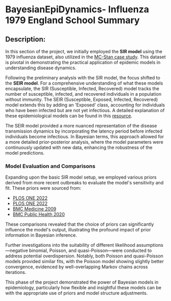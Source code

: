 # BayesianEpiDynamics- Influenza 1979 England School Summary
## Description:

In this section of the project, we initially employed the **SIR model** using the 1979 influenza dataset, also utilized in the [MC-Stan case study](https://mc-stan.org/users/documentation/case-studies/boarding_school_case_study.html#4_covid-19_transmission_in_switzerland). This dataset is pivotal in demonstrating the practical application of epidemic models in understanding disease dynamics.

Following the preliminary analysis with the SIR model, the focus shifted to the **SEIR model**. For a comprehensive understanding of what these models encapsulate, the SIR (Susceptible, Infected, Recovered) model tracks the number of susceptible, infected, and recovered individuals in a population without immunity. The SEIR (Susceptible, Exposed, Infected, Recovered) model extends this by adding an 'Exposed' class, accounting for individuals who have been infected but are not yet infectious. A detailed explanation of these epidemiological models can be found in this [resource](https://www.sciencedirect.com/topics/mathematics/sir-model).

The SEIR model provided a more nuanced representation of the disease transmission dynamics by incorporating the latency period before infected individuals become infectious. In Bayesian terms, this approach allowed for a more detailed prior-posterior analysis, where the model parameters were continuously updated with new data, enhancing the robustness of the model predictions.

### Model Evaluation and Comparisons

Expanding upon the basic SIR model setup, we employed various priors derived from more recent outbreaks to evaluate the model's sensitivity and fit. These priors were sourced from:
- [PLOS ONE 2022](https://journals.plos.org/plosone/article?id=10.1371/journal.pone.0269306)
- [PLOS ONE 2022](https://journals.plos.org/plosone/article?id=10.1371/journal.pone.0298932)
- [BMC Medicine 2009](https://bmcmedicine.biomedcentral.com/articles/10.1186/1741-7015-7-30)
- [BMC Public Health 2020](https://bmcpublichealth.biomedcentral.com/articles/10.1186/s12889-020-8243-6)

These comparisons revealed that the choice of priors can significantly influence the model's output, illustrating the profound impact of prior information in Bayesian inference.

Further investigations into the suitability of different likelihood assumptions—negative binomial, Poisson, and quasi-Poisson—were conducted to address potential overdispersion. Notably, both Poisson and quasi-Poisson models provided similar fits, with the Poisson model showing slightly better convergence, evidenced by well-overlapping Markov chains across iterations.

This phase of the project demonstrated the power of Bayesian models in epidemiology, particularly how flexible and insightful these models can be with the appropriate use of priors and model structure adjustments.
